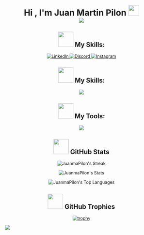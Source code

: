 <!-- Titulo -->

<h1 align="center"><b>Hi , I'm Juan Martin Pilon </b><img src="https://media.giphy.com/media/hvRJCLFzcasrR4ia7z/giphy.gif" width="35">
<br>
<img src="https://user-images.githubusercontent.com/73097560/115834477-dbab4500-a447-11eb-908a-139a6edaec5c.gif">
</h1>

<!-- Sociales -->

<div align="center">

<h2>
<img src="https://media.giphy.com/media/v1.Y2lkPTc5MGI3NjExNHFuZWU2MDN0cTV4YXVuZzMwaDV0Mm5jdHNhYnRmbjNtbjg2YmlsbiZlcD12MV9pbnRlcm5hbF9naWZfYnlfaWQmY3Q9cw/UVG0BN8TOMKkPOJS6e/giphy.gif" width="50" />
<b>My Skills:</b>
</h2>

<p align="center">
  <a href="https://www.linkedin.com/in/juanmartinpilon/">
    <img src="https://skillicons.dev/icons?i=linkedin" alt="LinkedIn" />
  </a>
  <a href="https://discordapp.com/users/230104584964538369">
    <img src="https://skillicons.dev/icons?i=discord" alt="Discord" />
  </a>
  <a href="Inst">
    <img src="Inst" alt="Instagram" />
  </a>
</p>

</div>

<!-- Skills -->

<div align="center">

<h2>
<img src="https://media.giphy.com/media/v1.Y2lkPTc5MGI3NjExNHFuZWU2MDN0cTV4YXVuZzMwaDV0Mm5jdHNhYnRmbjNtbjg2YmlsbiZlcD12MV9pbnRlcm5hbF9naWZfYnlfaWQmY3Q9cw/UVG0BN8TOMKkPOJS6e/giphy.gif" width="50" />
<b>My Skills:</b>
</h2>

<p align="center">
<a href="https://skillicons.dev">
<img src="https://skillicons.dev/icons?i=react,js,nodejs,css,html,java,python,cpp,c,mysql&perline=6" />
</a>
</p>
  
</div>

<!-- Tools -->

<div align="center">

<h2>
<img src="https://media.giphy.com/media/v1.Y2lkPTc5MGI3NjExYzBjeHNvZ3FxZTN6c3J4dWp1cnphanNjZ2JxNGI0anZnOWJlNHZvciZlcD12MV9pbnRlcm5hbF9naWZfYnlfaWQmY3Q9cw/iDaCeaKrHhUI1I8e2b/giphy.gif" width="50" />
<b>My Tools:</b>
</h2>

<p align="center">
<a href="https://skillicons.dev">
<img src="https://skillicons.dev/icons?i=vscode,github,git,vite,postman,linux,powershell,idea,stackoverflow,octave&perline=6" />
</a>
</p>

</div>

<!-- Stats -->

<div align="center">

<h2>
<img src="https://media.giphy.com/media/iY8CRBdQXODJSCERIr/giphy.gif" width="50">
<b>GitHub Stats</b>
</h2>

![JuanmaPilon's Streak](https://github-readme-streak-stats.herokuapp.com/?user=JuanmaPilon&theme=outrun&hide_border=false)

![JuanmaPilon's Stats](https://github-readme-stats.vercel.app/api?username=JuanmaPilon&theme=outrun&show_icons=true&hide_border=false&count_private=true)

![JuanmaPilon's Top Languages](https://github-readme-stats.vercel.app/api/top-langs/?username=JuanmaPilon&theme=outrun&show_icons=true&hide_border=false&layout=compact)

</div>

<!-- Trofeos -->

<div align="center">

<h2>
<img src="https://media.giphy.com/media/fw3XuXcz1p1AZdZOH8/giphy.gif" width="50">
<b>GitHub Trophies</b>
</h2>

[![trophy](https://github-profile-trophy.vercel.app/?username=JuanmaPilon&theme=algolia)](https://github.com/JuanmaPilon/github-profile-trophy)

</div>

<img src="https://user-images.githubusercontent.com/73097560/115834477-dbab4500-a447-11eb-908a-139a6edaec5c.gif">
